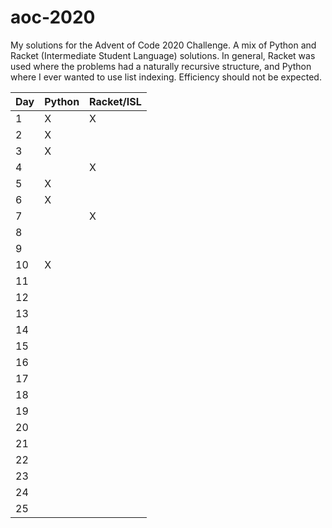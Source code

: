 # aoc-2020
My solutions for the Advent of Code 2020 Challenge. A mix of Python and Racket (Intermediate Student Language) solutions. In general, Racket was used where the problems had a naturally recursive structure, and Python where I ever wanted to use list indexing. Efficiency should not be expected.

|   Day   | Python | Racket/ISL |
| ------- | -------|------------|
| 1       | X      | X          |
| 2       | X      |            |
| 3       | X      |            |
| 4       |        | X          |
| 5       | X      |            |
| 6       | X      |            |
| 7       |        | X          |
| 8       |        |            |
| 9       |        |            |
| 10      | X      |            |
| 11      |        |            |
| 12      |        |            |
| 13      |        |            |
| 14      |        |            |
| 15      |        |            |
| 16      |        |            |
| 17      |        |            |
| 18      |        |            |
| 19      |        |            |
| 20      |        |            |
| 21      |        |            |
| 22      |        |            |
| 23      |        |            |
| 24      |        |            |
| 25      |        |            |
